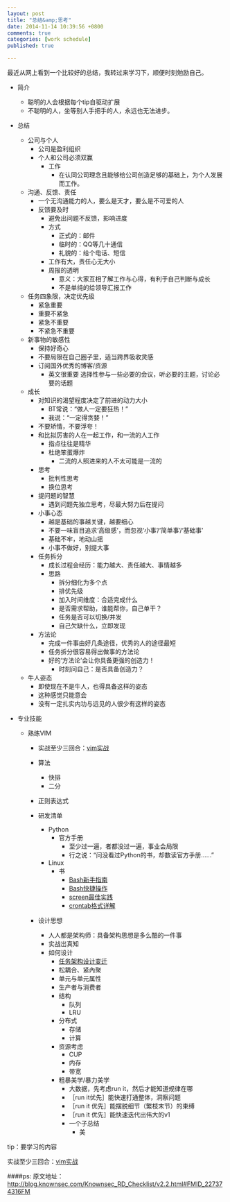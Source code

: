```yaml
---
layout: post
title: "总结&amp;思考"
date: 2014-11-14 10:39:56 +0800
comments: true
categories: [work schedule]
published: true

---
```

最近从网上看到一个比较好的总结，我转过来学习下，顺便时刻勉励自己。

* 简介
	+ 聪明的人会根据每个tip自驱动扩展
	+ 不聪明的人，坐等别人手把手的人，永远也无法进步。
* 总结
	+ 公司与个人
		- 公司是盈利组织
		- 个人和公司必须双赢
			- 工作
				- 在认同公司理念且能够给公司创造足够的基础上，为个人发展而工作。
	+ 沟通、反馈、责任
		- 一个无沟通能力的人，要么是天才，要么是不可爱的人
		- 反馈要及时
			- 避免出问题不反馈，影响进度
			- 方式
				- 正式的：邮件
				- 临时的：QQ等几十通信
				- 礼貌的：给个电话、短信
			- 工作有大，责任心无大小
			- 周报的透明
				- 意义：大家互相了解工作与心得，有利于自己判断与成长
				- 不是单纯的给领导汇报工作
	+ 任务四象限，决定优先级
		- 紧急重要
		- 重要不紧急
		- 紧急不重要
		- 不紧急不重要
	+ 新事物的敏感性
		- 保持好奇心
		- 不要局限在自己圈子里，适当跨界吸收灵感
		- 订阅国外优秀的博客/资源
			- 英文很重要
		选择性参与一些必要的会议，听必要的主题，讨论必要的话题
	+ 成长
		- 对知识的渴望程度决定了前进的动力大小
			- BT常说：“做人一定要狂热！”
			- 我说：“一定得贪婪！”
		- 不要矫情，不要浮夸！
		- 和比拟厉害的人在一起工作，和一流的人工作
			- 指点往往是精华
			- 杜绝笨蛋爆炸
				- 二流的人照进来的人不太可能是一流的
		- 思考
			- 批判性思考
			- 换位思考
		- 提问题的智慧
			- 遇到问题先独立思考，尽最大努力后在提问
		- 小事心态
			- 越是基础的事越关键，越要细心
			- 不要一味盲目追求‘高级感’，而忽视‘小事’/‘简单事’/‘基础事’
			- 基础不牢，地动山摇
			- 小事不做好，别提大事
		- 任务拆分
			- 成长过程会经历：能力越大、责任越大、事情越多
			- 思路
				- 拆分细化为多个点
				- 排优先级
				- 加入时间维度：合适完成什么
				- 是否需求帮助，谁能帮你，自己单干？
				- 任务是否可以切换/并发
				- 自己欠缺什么，立即发现
		- 方法论
			- 完成一件事由好几条途径，优秀的人的途径最短
			- 任务拆分很容易得出做事的方法论
			- 好的‘方法论’会让你具备更强的创造力！
				- 时刻问自己：是否具备创造力？
	+ 牛人姿态
		- 即使现在不是牛人，也得具备这样的姿态
		- 这种感觉只能意会
		- 没有一定扎实内功与远见的人很少有这样的姿态
				
* 专业技能
	+ 熟练VIM
		- 实战至少三回合：[vim实战](http://coolshell.cn/articles/5426.html)
		- 算法
			- 快排
			- 二分
		- 正则表达式
		- 研发清单
			- Python
				- 官方手册
					- 至少过一遍，者都没过一遍，事业会局限
					- 行之说：“问没看过Python的书，却数读官方手册......”
			- Linux
				- 书
					- [Bash新手指南](http://blog.knownsec.com/Knownsec_RD_Checklist/linux/bash_freshman.pdf)
					- [Bash快捷操作](http://blog.knownsec.com/Knownsec_RD_Checklist/linux/advanced_bash.pdf)
					- [screen最佳实践](http://blog.knownsec.com/Knownsec_RD_Checklist/linux/screen.pdf)
					- [crontab格式详解](http://blog.knownsec.com/Knownsec_RD_Checklist/linux/crontab.pdf)
					
		- 设计思想
			- 人人都是架构师：具备架构思想是多么酷的一件事
			- 实战岀真知
			- 如何设计
				- [任务架构设计变迁](http://blog.knownsec.com/Knownsec_RD_Checklist/arch_design_evolution.pdf)
				- 松耦合、紧內聚
				- 单元与单元属性
				- 生产者与消费者
				- 结构
					- 队列
					- LRU
				- 分布式
					- 存储
					- 计算
				- 资源考虑
					- CUP
					- 内存
					- 带宽
				- 粗暴美学/暴力美学
					- 大数据，先考虑run it，然后才能知道规律在哪
					- ［run it优先］能快速打通整体，洞察问题
					- ［run it 优先］能摆脱细节（繁枝末节）的束缚
					- ［run it 优先］能快速迭代出伟大的v1
					- 一个子总结
						- 美

tip：要学习的内容
	
实战至少三回合：[vim实战](http://coolshell.cn/articles/5426.html)

####ps:
	原文地址：http://blog.knownsec.com/Knownsec_RD_Checklist/v2.2.html#FMID_227374316FM